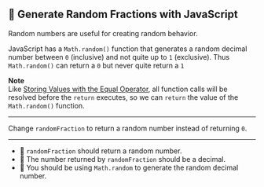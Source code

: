 🚀 Generate Random Fractions with JavaScript
--------------------------------------------

Random numbers are useful for creating random behavior.

JavaScript has a `Math.random()` function that generates a random decimal number between `0` (inclusive) and not quite up to `1` (exclusive). Thus `Math.random()` can return a `0` but never quite return a `1`

**Note**  
Like [Storing Values with the Equal Operator](learn/javascript-algorithms-and-data-structures/basic-javascript/storing-values-with-the-assignment-operator), all function calls will be resolved before the `return` executes, so we can `return` the value of the `Math.random()` function.

* * *

Change `randomFraction` to return a random number instead of returning `0`.

* * *

*   🧪 `randomFraction` should return a random number.
*   🧪 The number returned by `randomFraction` should be a decimal.
*   🧪 You should be using `Math.random` to generate the random decimal number.